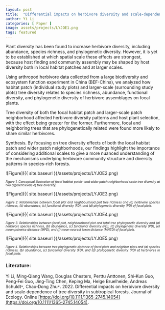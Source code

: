 ```yaml
---
layout: post
title:  "Differential impacts on herbivore diversity and scale-dependence of tree diversity in subtropical forests"
author: Yi Li
categories: [ Paper ]
image: assets/projects/LYJOE1.png
tags: featured
---
```

Plant diversity has been found to increase herbivore diversity, including abundance, species richness, and phylogenetic diversity. However, it is yet to be established at which spatial scale these effects are strongest, because host finding and community assembly may be shaped by host diversity both in local habitat patches and at larger scales.

Using arthropod herbivore data collected from a large biodiversity and ecosystem function experiment in China (BEF-China), we analyzed how habitat patch (individual study plots) and larger-scale (surrounding study plots) tree diversity relates to species richness, abundance, functional diversity, and phylogenetic diversity of herbivore assemblages on focal plants.

Tree diversity of both the focal habitat patch and larger-scale patch neighborhood affected herbivore diversity patterns and host plant selection, with the effect being greater for the former. Furthermore, focal and neighboring trees that are phylogenetically related were found more likely to share similar herbivores.

Synthesis. By focusing on tree diversity effects of both the local habitat patch and wider patch neighborhoods, our findings highlight the importance of considering additional scales to give a more nuanced understanding of the mechanisms underlying herbivore community structure and diversity patterns in species-rich forests.
<br>

![Figure]({{ site.baseurl }}/assets/projects/LYJOE2.png)
<p style='text-align: justify;' ><span style="font-style: italic; font-size:70%">Figure 1. Conceptual illustration of focal habitat patch- and wider patch neighborhood scale tree diversity at two different levels of tree diversity.
</span></p>
![Figure]({{ site.baseurl }}/assets/projects/LYJOE3.png)
<p style='text-align: justify;' ><span style="font-style: italic; font-size:70%">Figure 2. Relationships between focal plot and neighbourhood plot tree richness and (a) herbivore species richness, (b) abundance, (c) functional diversity (FD), and (d) phylogenetic diversity (PD) of focal plots.
</span></p>
![Figure]({{ site.baseurl }}/assets/projects/LYJOE4.png)
<p style='text-align: justify;' ><span style="font-style: italic; font-size:70%">Figure 3. Relationships between focal plot, neighbourhood plot and total tree phylogenetic diversity and (a) herbivore species richness, (b) abundance, (c) functional diversity (FD), (d) phylogenetic diversity (PD), (e) mean pairwise distance (MPD), and (f) mean nearest taxon distance (MNTD) of focal plots.
</span></p>
![Figure]({{ site.baseurl }}/assets/projects/LYJOE5.png)
<p style='text-align: justify;' ><span style="font-style: italic; font-size:70%">Figure 4. Relationships between tree phylogenetic distance of focal plots and neighbor plots and (a) species richness, (b) abundance, (c) functional diversity (FD), and (d) phylogenetic diversity (PD) of herbivores in focal plots.
</span></p>

### Literature:
Yi Li, Ming‐Qiang Wang, Douglas Chesters, Perttu Anttonen, Shi‐Kun Guo, Peng‐Fei Guo, Jing‐Ting Chen, Keping Ma, Helge Bruelheide, Andreas Schuldt<code>&ast;</code>, Chao‐Dong Zhu<code>&ast;</code>. 2022. Differential impacts on herbivore diversity and scale‐dependence of tree diversity in subtropical forests. Journal of Ecology. Online [https://doi.org/10.1111/1365-2745.14054](https://doi.org/10.1111/1365-2745.14054). 

